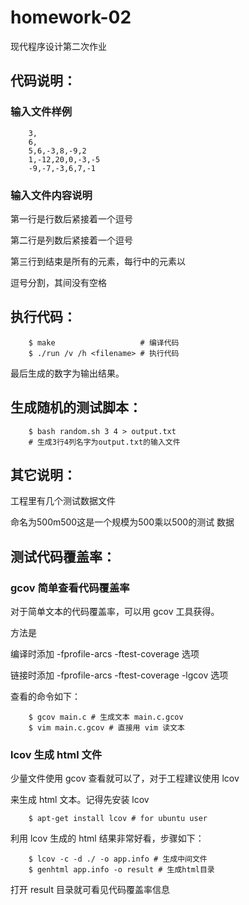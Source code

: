 homework-02
===========

现代程序设计第二次作业

代码说明：
-----------

### 输入文件样例
		3,
		6,
		5,6,-3,8,-9,2
		1,-12,20,0,-3,-5
		-9,-7,-3,6,7,-1

### 输入文件内容说明
> 
第一行是行数后紧接着一个逗号
> 
第二行是列数后紧接着一个逗号
> 
第三行到结束是所有的元素，每行中的元素以
> 
逗号分割，其间没有空格

执行代码：
-----------
		$ make                   # 编译代码
		$ ./run /v /h <filename> # 执行代码
> 
最后生成的数字为输出结果。

生成随机的测试脚本：
-----------
		$ bash random.sh 3 4 > output.txt
		# 生成3行4列名字为output.txt的输入文件

其它说明：
-----------
> 
工程里有几个测试数据文件
> 
命名为500m500这是一个规模为500乘以500的测试
数据

测试代码覆盖率：
-----------

### gcov 简单查看代码覆盖率
> 
对于简单文本的代码覆盖率，可以用 gcov 工具获得。
> 
方法是
> 
编译时添加 -fprofile-arcs -ftest-coverage 选项
> 
链接时添加 -fprofile-arcs -ftest-coverage -lgcov 选项
> 
查看的命令如下：
> 

		$ gcov main.c # 生成文本 main.c.gcov
		$ vim main.c.gcov # 直接用 vim 读文本

### lcov 生成 html 文件
> 
少量文件使用 gcov 查看就可以了，对于工程建议使用 lcov
> 
来生成 html 文本。记得先安装 lcov
> 

		$ apt-get install lcov # for ubuntu user

> 
利用 lcov 生成的 html 结果非常好看，步骤如下：
> 
		$ lcov -c -d ./ -o app.info # 生成中间文件
		$ genhtml app.info -o result # 生成html目录
> 
打开 result 目录就可看见代码覆盖率信息


